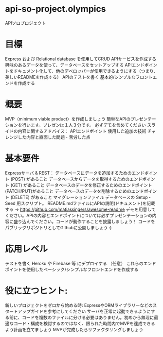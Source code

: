 # api-so-project.olympics

APIソロプロジェクト

# 目標

Express および Relational database を使用してCRUD APIサービスを作成する
興味のあるデータを使って、データベースをセットアップする
APIエンドポイントをドキュメント化して、他のデベロッパーが使用できるようにする（つまり、美しいREADMEを作成する）
APIのテストを書く
基本的/シンプルなフロントエンドを作成する


# 概要

MVP（minimum viable product）を作成しましょう
簡単なAPIのプレゼンテーションを行います。プレゼンは１人３分です。
必ずデモを含めてください
スライドの内容に関するアドバイス：
APIエンドポイント
使用した追加の技術
チャレンジした内容と直面した問題・苦労した点

# 基本要件

Expressサーバ & REST：
データベースにデータを追加するためのエンドポイント (POST) があること
データベースからデータを取得するためのエンドポイント (GET) があること
データベースのデータを修正するためのエンドポイント(PATCH/PUT)があること
データベースのデータを削除するためのエンドポイント (DELETE) があること
マイグレーションファイル
データベースの Setup・Seed 用スクリプト。
README.mdファイルにAPIの説明(ドキュメント)を記載する => https://github.com/matiassingers/awesome-readme
デモを用意してください。APIの内容とエンドポイントについては必ずプレゼンテーションの内容に盛り込んでください。コードが動作することを披露しましょう！
コードをパブリックリポジトリとしてGithubに公開しましょう :)

# 応用レベル

テストを書く
Heroku や Firebase 等 にデプロイする （任意）
これらのエンドポイントを使用したベーシック/シンプルなフロントエンドを作成する

# 役に立つヒント:

新しいプロジェクトをゼロから始める時:
ExpressやORMライブラリーなどのスタートアップガイドを参考にしてください
サーバを正常に起動できるようにする前に、コードを複数のファイルに分ける必要はありません。初めから無理に最適なコード・構成を検討するのではなく、限られた時間内でMVPを達成できるよう計画を立てましょう
MVPが完成したらリファクタリングしましょう